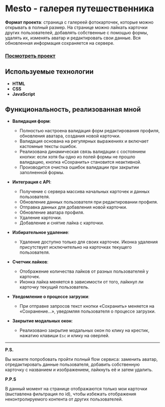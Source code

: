 # Mesto - галерея путешественника

**Формат проекта**: страница с галереей фотокарточек, которые можно открывать в полный размер. На странице можно лайкать карточки других пользователей, добавлять собственные с помощью формы, удалять их, изменять аватар и редактировать свои данные. Вся обновленная информация сохраняется на сервере.

### [Посмотреть проект](https://webborista.github.io/mesto-project-ff/)

## Используемые технологии

- **HTML**
- **CSS**
- **JavaScript**

## Функциональность, реализованная мной

- **Валидация форм**: 
  - Полностью настроена валидация форм редактирования профиля, обновления аватара, создания новой карточки. 
  - Валидация основана на регулярных выражениях и включает кастомные тексты ошибок.
  - Реализована динамическая связь валидации с состоянием кнопки: если хотя бы одно из полей формы не прошло валидацию, кнопка «Сохранить» становится неактивной.
  - Производится очистка ошибок валидации при закрытии заполненной формы.

- **Интеграция с API**:
  - Получение с сервера массива начальных карточек и данных пользователя.
  - Обновление данных пользователя при редактировании профиля.
  - Отправка данных для добавления новой карточки.
  - Обновление аватара профиля.
  - Удаление карточки.
  - Добавление и снятие лайка с карточки.

- **Избирательное удаление**:
  - Удаление доступно только для своих карточек. Иконка удаления присутствует исключительно на карточках текущего пользователя.

- **Счетчик лайков**:
  - Отображение количества лайков от разных пользователей у карточек.
  - Иконка лайка меняется в зависимости от того, лайкнул ли карточку текущий пользователь.

- **Уведомление о процессе загрузки**:
  - При отправке запросов текст кнопки «Сохранить» меняется на «Сохранение...», уведомляя пользователя о процессе загрузки.

- **Закрытие модальных окон**:
  - Реализовано закрытие модальных окон по клику на крестик, нажатию клавиши `Esc` и клику на оверлей.

---

**P.S.**

Вы можете попробовать пройти полный flow сервиса: заменить аватар, отредактировать данные пользователя, добавить собственную карточку с названием и изображением, лайкнуть её и затем удалить.

**P.P.S**

В данный момент на странице отображаются только мои карточки (выставлена фильтрация по id), чтобы избежать отображения неконтролируемого контента от других пользователей.

